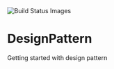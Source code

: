 <img src="https://travis-ci.org/hishaamn/DesignPattern.svg" title="Build Status Images">

# DesignPattern
Getting started with design pattern

